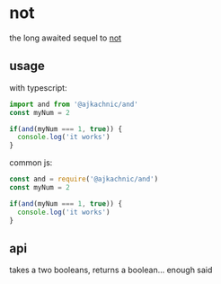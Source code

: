 # not

the long awaited sequel to [not](https://github.com/ajkachnic)


## usage

with typescript:

```typescript
import and from '@ajkachnic/and'
const myNum = 2

if(and(myNum === 1, true)) {
  console.log('it works')
}
```

common js:

```javascript
const and = require('@ajkachnic/and')
const myNum = 2

if(and(myNum === 1, true)) {
  console.log('it works')
}
```

## api

takes a two booleans, returns a boolean... enough said
